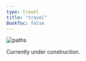 ```yaml
---
type: travel
title: "travel"
BookToc: false
---
```


![paths](/images/paths.gif/)

Currently under construction.